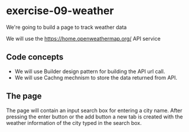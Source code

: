 # exercise-09-weather

We're going to build a page to track weather data

We will use the https://home.openweathermap.org/ API service

## Code concepts
- We will use Builder design pattern for building the API url call. 
- We will use Cachng mechnism to store the data returned from API.

## The page
The page will contain an input search box for entering a city name. After pressing the enter button or the add button a new tab is created with the weather information of the city typed in the search box.
